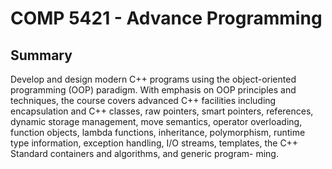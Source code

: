 # COMP 5421 - Advance Programming

## Summary

Develop and design modern C++ programs using the object-oriented programming (OOP) paradigm. With
emphasis on OOP principles and techniques, the course covers advanced C++ facilities
including encapsulation and C++ classes, raw pointers, smart pointers, references, dynamic
storage management, move semantics, operator overloading, function objects, lambda
functions, inheritance, polymorphism, runtime type information, exception handling, I/O
streams, templates, the C++ Standard containers and algorithms, and generic program-
ming.
